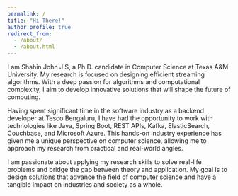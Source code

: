 ```yaml
---
permalink: /
title: "Hi There!"
author_profile: true
redirect_from: 
  - /about/
  - /about.html
---
```


I am Shahin John J S, a Ph.D. candidate in Computer Science at Texas A&M University. My research is focused on designing efficient streaming algorithms. With a deep passion for algorithms and computational complexity, I aim to develop innovative solutions that will shape the future of computing.

Having spent significant time in the software industry as a backend developer at Tesco Bengaluru, I have had the opportunity to work with technologies like Java, Spring Boot, REST APIs, Kafka, ElasticSearch, Couchbase, and Microsoft Azure. This hands-on industry experience has given me a unique perspective on computer science, allowing me to approach my research from practical and real-world angles.

I am passionate about applying my research skills to solve real-life problems and bridge the gap between theory and application. My goal is to design solutions that advance the field of computer science and have a tangible impact on industries and society as a whole.
